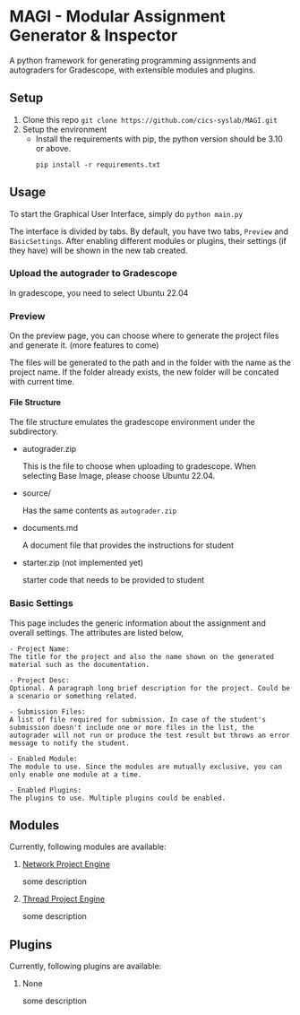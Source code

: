# MAGI - Modular Assignment Generator & Inspector

A python framework for generating programming assignments and autograders for Gradescope, with extensible modules and plugins.

## Setup

1. Clone this repo
   `git clone https://github.com/cics-syslab/MAGI.git`
2. Setup the environment
   - Install the requirements with pip, the python version should be 3.10 or above. 
     ```
     pip install -r requirements.txt
     ```

## Usage
To start the Graphical User Interface, simply do ```python main.py```

The interface is divided by tabs. By default, you have two tabs, `Preview` and `BasicSettings`. After enabling different
modules or plugins, their settings (if they have) will be shown in the new tab created.

### Upload the autograder to Gradescope

In gradescope, you need to select Ubuntu 22.04

### Preview

On the preview page, you can choose where to generate the project files and generate it. (more features to come)

The files will be generated to the path and in the folder with the name as the project name. If the folder already
exists, the new folder will be concated with current time.

#### File Structure

The file structure emulates the gradescope environment under the subdirectory.

- autograder.zip

  This is the file to choose when uploading to gradescope. When selecting Base Image, please choose Ubuntu 22.04.

- source/

  Has the same contents as `autograder.zip`

- documents.md

  A document file that provides the instructions for student

- starter.zip (not implemented yet)

  starter code that needs to be provided to student

### Basic Settings

This page includes the generic information about the assignment and overall settings. The attributes are listed below,

    - Project Name: 
    The title for the project and also the name shown on the generated material such as the documentation.

    - Project Desc: 
    Optional. A paragraph long brief description for the project. Could be a scenario or something related.

    - Submission Files: 
    A list of file required for submission. In case of the student's submission doesn't include one or more files in the list, the autograder will not run or produce the test result but throws an error message to notify the student.

    - Enabled Module: 
    The module to use. Since the modules are mutually exclusive, you can only enable one module at a time.

    - Enabled Plugins: 
    The plugins to use. Multiple plugins could be enabled.

## Modules

Currently, following modules are available:

1. [Network Project Engine](https://github.com/nightdawnex/gsgen/tree/main/modules/NetworkProjectEngine)

   some description

2. [Thread Project Engine](https://github.com/nightdawnex/gsgen/tree/main/modules/ThreadingProjectEngine)

   some description

## Plugins

Currently, following plugins are available:

1. None

   some description
